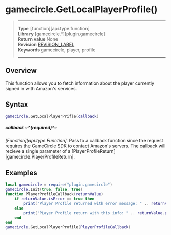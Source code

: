 # gamecircle.GetLocalPlayerProfile()

> --------------------- ------------------------------------------------------------------------------------------
> __Type__              [function][api.type.function]  
> __Library__           [gamecircle.*][plugin.gamecircle]  
> __Return value__      None  
> __Revision__          [REVISION_LABEL](REVISION_URL)  
> __Keywords__          gamecircle, player, profile  
> --------------------- ------------------------------------------------------------------------------------------


## Overview
This function allows you to fetch information about the player currently signed in with Amazon's services. 

## Syntax

``````lua
gamecircle.GetLocalPlayerPrifle(callback)
``````
	
##### callback ~^(required)^~
_[Function][api.type.Function]._ Pass to a callback function since the request requires the GameCircle SDK to contact Amazon's servers. The callback will recieve a single parameter of a [PlayerProfileReturn][gamecircle.PlayerProfileReturn].


## Examples

``````lua  
local gamecircle = require("plugin.gamecircle")  
gamecircle.Init(true, false, true)  
function PlayerProfileCallback(returnValue)  
	if returnValue.isError == true then  
		print("Player Profile returned with error message: " .. returnValue.errorMessage)  
	else  
		print("PLayer Profile return with this info: " .. returnValue.player.alias .. "-" .. returnValue.player.id)  
	end  
end  
gamecircle.GetLocalPlayerProfile(PlayerProfileCallback)  
``````